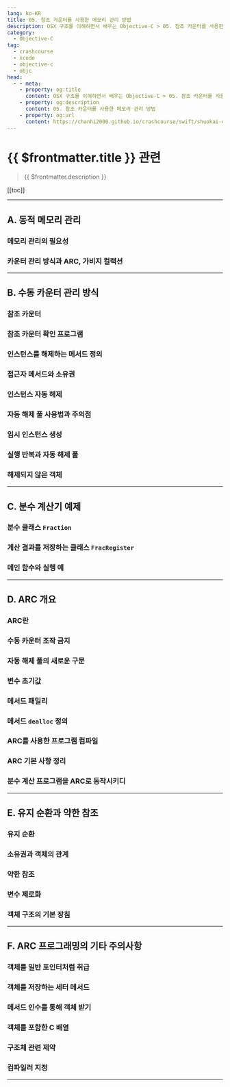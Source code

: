 ```yaml
---
lang: ko-KR
title: 05. 참조 카운터를 사용한 메모리 관리 방법
description: OSX 구조를 이해하면서 배우는 Objective-C > 05. 참조 카운터를 사용한 메모리 관리 방법
category:
  - Objective-C
tag: 
  - crashcourse
  - xcode
  - objective-c
  - objc
head:
  - - meta:
    - property: og:title
      content: OSX 구조를 이해하면서 배우는 Objective-C > 05. 참조 카운터를 사용한 메모리 관리 방법
    - property: og:description
      content: 05. 참조 카운터를 사용한 메모리 관리 방법
    - property: og:url
      content: https://chanhi2000.github.io/crashcourse/swift/shuokai-objc/05.html
---
```


# {{ $frontmatter.title }} 관련

> {{ $frontmatter.description }}

[[toc]]

---

## A. 동적 메모리 관리

### 메모리 관리의 필요성

### 카운터 관리 방식과 ARC, 가비지 컬랙션

---

## B. 수동 카운터 관리 방식

### 참조 카운터

### 참조 카운터 확인 프로그램

### 인스턴스를 해제하는 메서드 정의

### 접근자 메서드와 소유권

### 인스턴스 자동 해제

### 자동 해제 풀 사용법과 주의점

### 임시 인스턴스 생성

### 실행 반복과 자동 해제 풀

### 해제되지 않은 객체

---

## C. 분수 계산기 예제

### 분수 클래스 `Fraction`

### 계산 결과를 저장하는 클래스 `FracRegister`

### 메인 함수와 실행 예

---

## D. ARC 개요

### ARC란

### 수동 카운터 조작 금지

### 자동 해제 풀의 새로운 구문

### 변수 초기값

### 메서드 패밀리

### 메서드 `dealloc` 정의

### ARC를 사용한 프로그램 컴파일

### ARC 기본 사항 정리

### 분수 계산 프로그램을 ARC로 동작시키디

---

## E. 유지 순환과 약한 참조

### 유지 순환

### 소유권과 객체의 관계

### 약한 참조

### 변수 제로화

### 객체 구조의 기본 장침

---

## F. ARC 프로그래밍의 기타 주의사항

### 객체를 일반 포인터처럼 취급

### 객체를 저장하는 세터 메서드

### 메서드 인수를 통해 객체 받기

### 객체를 포함한 C 배열

### 구조체 관련 제약

### 컴파일러 지정

---

<TagLinks />
